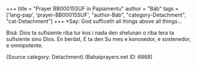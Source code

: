 +++
title = "Prayer BB00015SUF in Papiamentu"
author = "Báb"
tags = ['lang-pap', 'prayer-BB00015SUF', "author-Báb", "category-Detachment", "cat-Detachment"]
+++
*Say: God sufficeth all things above all things… 

Bisá:  Dios ta sufisiente riba tur kos i nada den shelunan o riba tera ta sufisiente sino Dios. En berdat, E ta den Su mes e konosedor, e sostenedor, e omnipotente.

(Source category: Detachment)
(Bahaiprayers.net ID: 6868)
